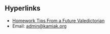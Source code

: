 ## Hyperlinks
- [Homework Tips From a Future Valedictorian](/hw)
- Email: [admin@kamiak.org](https://mail.google.com/mail/?view=cm&fs=1&to=admin@kamiak.org)

